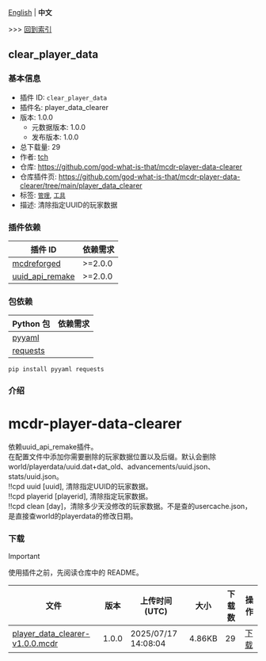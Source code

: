 [English](readme.md) | **中文**

\>\>\> [回到索引](/readme-zh_cn.md)

## clear_player_data

### 基本信息

- 插件 ID: `clear_player_data`
- 插件名: player_data_clearer
- 版本: 1.0.0
  - 元数据版本: 1.0.0
  - 发布版本: 1.0.0
- 总下载量: 29
- 作者: [tch](https://github.com/god-what-is-that)
- 仓库: https://github.com/god-what-is-that/mcdr-player-data-clearer
- 仓库插件页: https://github.com/god-what-is-that/mcdr-player-data-clearer/tree/main/player_data_clearer
- 标签: [`管理`](/labels/management/readme-zh_cn.md), [`工具`](/labels/tool/readme-zh_cn.md)
- 描述: 清除指定UUID的玩家数据

### 插件依赖

| 插件 ID | 依赖需求 |
| --- | --- |
| [mcdreforged](https://github.com/Fallen-Breath/MCDReforged) | \>=2.0.0 |
| [uuid_api_remake](/plugins/uuid_api_remake/readme-zh_cn.md) | \>=2.0.0 |

### 包依赖

| Python 包 | 依赖需求 |
| --- | --- |
| [pyyaml](https://pypi.org/project/pyyaml) |  |
| [requests](https://pypi.org/project/requests) |  |

```
pip install pyyaml requests
```

### 介绍

# mcdr-player-data-clearer
依赖uuid_api_remake插件。  
在配置文件中添加你需要删除的玩家数据位置以及后缀。默认会删除world/playerdata/uuid.dat+dat_old、advancements/uuid.json、stats/uuid.json。  
!!cpd uuid [uuid], 清除指定UUID的玩家数据。  
!!cpd playerid [playerid], 清除指定玩家数据。  
!!cpd clean [day]，清除多少天没修改的玩家数据。不是查的usercache.json，是直接查world的playerdata的修改日期。

### 下载

> [!IMPORTANT]
> 使用插件之前，先阅读仓库中的 README。

| 文件 | 版本 | 上传时间 (UTC) | 大小 | 下载数 | 操作 |
| --- | --- | --- | --- | --- | --- |
| [player_data_clearer-v1.0.0.mcdr](https://github.com/god-what-is-that/mcdr-player-data-clearer/releases/tag/1.0.0) | 1.0.0 | 2025/07/17 14:08:04 | 4.86KB | 29 | [下载](https://github.com/god-what-is-that/mcdr-player-data-clearer/releases/download/1.0.0/player_data_clearer-v1.0.0.mcdr) |

